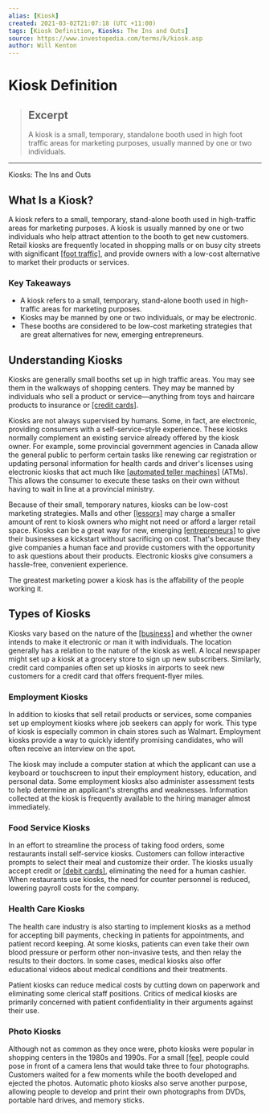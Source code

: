 ```yaml
---
alias: [Kiosk]
created: 2021-03-02T21:07:18 (UTC +11:00)
tags: [Kiosk Definition, Kiosks: The Ins and Outs]
source: https://www.investopedia.com/terms/k/kiosk.asp
author: Will Kenton
---
```


# Kiosk Definition

> ## Excerpt
> A kiosk is a small, temporary, standalone booth used in high foot traffic areas for marketing purposes, usually manned by one or two individuals.

---

Kiosks: The Ins and Outs
## What Is a Kiosk?

A kiosk refers to a small, temporary, stand-alone booth used in high-traffic areas for marketing purposes. A kiosk is usually manned by one or two individuals who help attract attention to the booth to get new customers. Retail kiosks are frequently located in shopping malls or on busy city streets with significant [[foot traffic]](https://www.investopedia.com/terms/f/foot-traffic.asp), and provide owners with a low-cost alternative to market their products or services.

### Key Takeaways

-   A kiosk refers to a small, temporary, stand-alone booth used in high-traffic areas for marketing purposes.
-   Kiosks may be manned by one or two individuals, or may be electronic.
-   These booths are considered to be low-cost marketing strategies that are great alternatives for new, emerging entrepreneurs.

## Understanding Kiosks

Kiosks are generally small booths set up in high traffic areas. You may see them in the walkways of shopping centers. They may be manned by individuals who sell a product or service—anything from toys and haircare products to insurance or [[credit cards]](https://www.investopedia.com/terms/c/creditcard.asp).

Kiosks are not always supervised by humans. Some, in fact, are electronic, providing consumers with a self-service-style experience. These kiosks normally complement an existing service already offered by the kiosk owner. For example, some provincial government agencies in Canada allow the general public to perform certain tasks like renewing car registration or updating personal information for health cards and driver's licenses using electronic kiosks that act much like [[automated teller machines]](https://www.investopedia.com/terms/a/atm.asp) (ATMs). This allows the consumer to execute these tasks on their own without having to wait in line at a provincial ministry.

Because of their small, temporary natures, kiosks can be low-cost marketing strategies. Malls and other [[lessors]](https://www.investopedia.com/terms/l/lessor.asp) may charge a smaller amount of rent to kiosk owners who might not need or afford a larger retail space. Kiosks can be a great way for new, emerging [[entrepreneurs]](https://www.investopedia.com/terms/e/entrepreneur.asp) to give their businesses a kickstart without sacrificing on cost. That's because they give companies a human face and provide customers with the opportunity to ask questions about their products. Electronic kiosks give consumers a hassle-free, convenient experience.

The greatest marketing power a kiosk has is the affability of the people working it.

## Types of Kiosks

Kiosks vary based on the nature of the [[business]](https://www.investopedia.com/terms/b/business.asp) and whether the owner intends to make it electronic or man it with individuals. The location generally has a relation to the nature of the kiosk as well. A local newspaper might set up a kiosk at a grocery store to sign up new subscribers. Similarly, credit card companies often set up kiosks in airports to seek new customers for a credit card that offers frequent-flyer miles.

### Employment Kiosks

In addition to kiosks that sell retail products or services, some companies set up employment kiosks where job seekers can apply for work. This type of kiosk is especially common in chain stores such as Walmart. Employment kiosks provide a way to quickly identify promising candidates, who will often receive an interview on the spot.

The kiosk may include a computer station at which the applicant can use a keyboard or touchscreen to input their employment history, education, and personal data. Some employment kiosks also administer assessment tests to help determine an applicant's strengths and weaknesses. Information collected at the kiosk is frequently available to the hiring manager almost immediately.

### Food Service Kiosks

In an effort to streamline the process of taking food orders, some restaurants install self-service kiosks. Customers can follow interactive prompts to select their meal and customize their order. The kiosks usually accept credit or [[debit cards]](https://www.investopedia.com/terms/d/debitcard.asp), eliminating the need for a human cashier. When restaurants use kiosks, the need for counter personnel is reduced, lowering payroll costs for the company.

### Health Care Kiosks

The health care industry is also starting to implement kiosks as a method for accepting bill payments, checking in patients for appointments, and patient record keeping. At some kiosks, patients can even take their own blood pressure or perform other non-invasive tests, and then relay the results to their doctors. In some cases, medical kiosks also offer educational videos about medical conditions and their treatments.

Patient kiosks can reduce medical costs by cutting down on paperwork and eliminating some clerical staff positions. Critics of medical kiosks are primarily concerned with patient confidentiality in their arguments against their use.

### Photo Kiosks

Although not as common as they once were, photo kiosks were popular in shopping centers in the 1980s and 1990s. For a small [[fee]](https://www.investopedia.com/terms/f/fee.asp), people could pose in front of a camera lens that would take three to four photographs. Customers waited for a few moments while the booth developed and ejected the photos. Automatic photo kiosks also serve another purpose, allowing people to develop and print their own photographs from DVDs, portable hard drives, and memory sticks.
